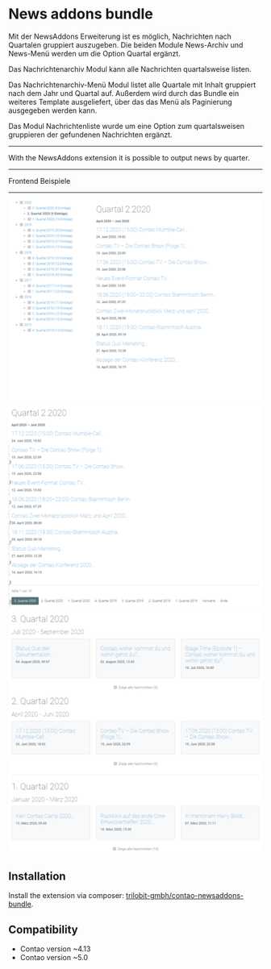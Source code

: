 News addons bundle
========================

Mit der NewsAddons Erweiterung ist es möglich, Nachrichten nach Quartalen gruppiert auszugeben. Die beiden Module News-Archiv und News-Menü werden um die Option Quartal ergänzt.

Das Nachrichtenarchiv Modul kann alle Nachrichten quartalsweise listen.

Das Nachrichtenarchiv-Menü Modul listet alle Quartale mit Inhalt gruppiert nach dem Jahr und Quartal auf.
Außerdem wird durch das Bundle ein weiteres Template ausgeliefert, über das das Menü als Paginierung ausgegeben werden kann.

Das Modul Nachrichtenliste wurde um eine Option zum quartalsweisen gruppieren der gefundenen Nachrichten ergänzt.

---

With the NewsAddons extension it is possible to output news by quarter.

---

Frontend Beispiele

------------

![Frontend Ausschnitt](docs/images/quarter_menu.png?raw=true "TrilobitNewsAddonsBundle")
![Frontend Ausschnitt](docs/images/quarter_pagination.png?raw=true "TrilobitNewsAddonsBundle")
![Frontend Ausschnitt](docs/images/quarter_list.png?raw=true "TrilobitNewsAddonsBundle")

Installation
------------

Install the extension via composer: [trilobit-gmbh/contao-newsaddons-bundle](https://packagist.org/packages/trilobit-gmbh/contao-newsaddons-bundle).

Compatibility
-------------

- Contao version ~4.13
- Contao version ~5.0
